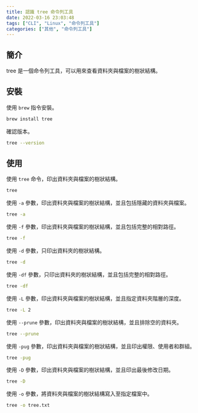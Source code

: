 ```yaml
---
title: 認識 tree 命令列工具
date: 2022-03-16 23:03:48
tags: ["CLI", "Linux", "命令列工具"]
categories: ["其他", "命令列工具"]
---
```


## 簡介

tree 是一個命令列工具，可以用來查看資料夾與檔案的樹狀結構。

## 安裝

使用 `brew` 指令安裝。

```BASH
brew install tree
```

確認版本。

```BASH
tree --version
```

## 使用

使用 `tree` 命令，印出資料夾與檔案的樹狀結構。

```BASH
tree
```

使用 `-a` 參數，印出資料夾與檔案的樹狀結構，並且包括隱藏的資料夾與檔案。

```BASH
tree -a
```

使用 `-f` 參數，印出資料夾與檔案的樹狀結構，並且包括完整的相對路徑。

```BASH
tree -f
```

使用 `-d` 參數，只印出資料夾的樹狀結構。

```BASH
tree -d
```

使用 `-df` 參數，只印出資料夾的樹狀結構，並且包括完整的相對路徑。

```BASH
tree -df
```

使用 `-L` 參數，印出資料夾與檔案的樹狀結構，並且指定資料夾階層的深度。

```BASH
tree -L 2
```

使用 `--prune` 參數，印出資料夾與檔案的樹狀結構，並且排除空的資料夾。

```BASH
tree --prune
```

使用 `-pug` 參數，印出資料夾與檔案的樹狀結構，並且印出權限、使用者和群組。

```BASH
tree -pug
```

使用 `-D` 參數，印出資料夾與檔案的樹狀結構，並且印出最後修改日期。

```BASH
tree -D
```

使用 `-o` 參數，將資料夾與檔案的樹狀結構寫入至指定檔案中。

```BASH
tree -o tree.txt
```
